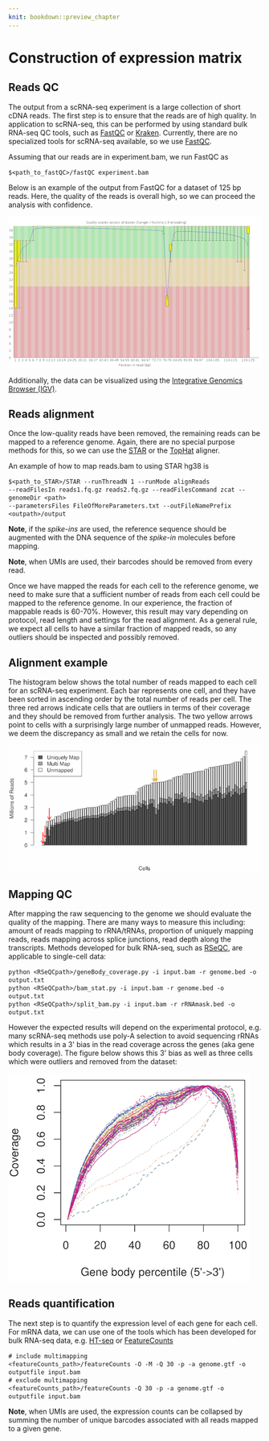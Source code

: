 ```yaml
---
knit: bookdown::preview_chapter
---
```


# Construction of expression matrix

## Reads QC

The output from a scRNA-seq experiment is a large collection of short
cDNA reads. The first step is to ensure that the reads are of high
quality. In application to scRNA-seq, this can be performed by using standard bulk RNA-seq QC tools, such as [FastQC](http://www.bioinformatics.babraham.ac.uk/projects/fastqc/) or [Kraken](http://www.ebi.ac.uk/research/enright/software/kraken). Currently, there are no specialized tools for scRNA-seq
available, so we use
[FastQC](http://www.bioinformatics.babraham.ac.uk/projects/fastqc/).

Assuming that our reads are in experiment.bam, we run FastQC as
```
$<path_to_fastQC>/fastQC experiment.bam
```

Below is an example of the output from FastQC for a dataset of 125 bp
reads. Here, the quality of the reads is overall high, so we can
proceed the analysis with confidence.

![](figures/per_base_quality.png)

Additionally, the data can be visualized using the [Integrative Genomics Browser (IGV)](https://www.broadinstitute.org/igv/).

## Reads alignment

Once the low-quality reads have been removed, the remaining reads can
be mapped to a reference genome. Again, there are no special purpose
methods for this, so we can use the
[STAR](https://github.com/alexdobin/STAR) or the [TopHat](https://ccb.jhu.edu/software/tophat/index.shtml) aligner.

An example of how to map reads.bam to using STAR hg38 is

```
$<path_to_STAR>/STAR --runThreadN 1 --runMode alignReads
--readFilesIn reads1.fq.gz reads2.fq.gz --readFilesCommand zcat --genomeDir <path>
--parametersFiles FileOfMoreParameters.txt --outFileNamePrefix <outpath>/output
```

__Note__, if the _spike-ins_ are used, the reference sequence should be augmented with the DNA sequence of the _spike-in_ molecules before mapping.

__Note__, when UMIs are used, their barcodes should be removed from every read.

Once we have mapped the reads for each cell to the reference genome,
we need to make sure that a sufficient number of reads from each cell
could be mapped to the reference genome. In our experience, the
fraction of mappable reads is 60-70%. However, this result may vary
depending on protocol, read length and settings for the read
alignment. As a general rule, we expect all cells to have a similar
fraction of mapped reads, so any outliers should be inspected and
possibly removed.

## Alignment example

The histogram below shows the total number of reads mapped to each
cell for an scRNA-seq experiment. Each bar represents one cell, and
they have been sorted in ascending order by the total number of reads
per cell. The three red arrows indicate cells that are outliers in
terms of their coverage and they should be removed from further
analysis. The two yellow arrows point to cells with a surprisingly
large number of unmapped reads. However, we deem the discrepancy as
small and we retain the cells for now.

![](figures/Bergiers_exp1_mapping_by_cell.png)

## Mapping QC

After mapping the raw sequencing to the genome we should evaluate the quality of the mapping. There are many ways to measure this including: amount of reads mapping to rRNA/tRNAs, proportion of uniquely mapping reads, reads mapping across splice junctions, read depth along the transcripts. Methods developed for bulk RNA-seq, such as [RSeQC](http://rseqc.sourceforge.net/), are applicable to single-cell data:

```
python <RSeQCpath>/geneBody_coverage.py -i input.bam -r genome.bed -o output.txt
python <RSeQCpath>/bam_stat.py -i input.bam -r genome.bed -o output.txt
python <RSeQCpath>/split_bam.py -i input.bam -r rRNAmask.bed -o output.txt
```

However the expected results will depend on the experimental protocol, e.g. many scRNA-seq methods use poly-A selection to avoid sequencing rRNAs which results in a 3' bias in the read coverage across the genes (aka gene body coverage). The figure below shows this 3' bias as well as three cells which were outliers and removed from the dataset:

![](figures/Exp1_RSEQC_geneBodyCoverage_plot_Combined.png)

## Reads quantification

The next step is to quantify the expression level of each gene for
each cell. For mRNA data, we can use one of the tools which has been
developed for bulk RNA-seq data, e.g. [HT-seq](http://www-huber.embl.de/users/anders/HTSeq/) or [FeatureCounts](http://subread.sourceforge.net/)

```
# include multimapping
<featureCounts_path>/featureCounts -O -M -Q 30 -p -a genome.gtf -o outputfile input.bam
# exclude multimapping
<featureCounts_path>/featureCounts -Q 30 -p -a genome.gtf -o outputfile input.bam
```

__Note__, when UMIs are used, the expression counts can be collapsed by summing the number of unique barcodes associated with all reads mapped to a given gene.
